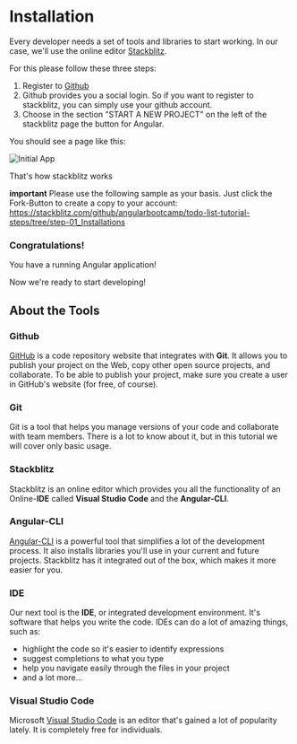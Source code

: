 # Installation

Every developer needs a set of tools and libraries to start working. In our case, we'll use the online editor [Stackblitz](https://stackblitz.com/).

For this please follow these three steps:

1. Register to [Github](https://github.com)
2. Github provides you a social login. So if you want to register to stackblitz, you can simply use your github account.
3. Choose in the section "START A NEW PROJECT" on the left of the stackblitz page the button for Angular.

You should see a page like this:

![Initial App](https://github.com/ng-girls/todo-list-tutorial/raw/stackblitz/assets/initial-app-stackblitz.png)

That's how stackblitz works

**important**
Please use the following sample as your basis. Just click the Fork-Button to create a copy to your account:
https://stackblitz.com/github/angularbootcamp/todo-list-tutorial-steps/tree/step-01_Installations


### Congratulations!

You have a running Angular application!

Now we're ready to start developing!


## About the Tools

### Github
[GitHub](https://github.com/) is a code repository website that integrates with **Git**. It allows you to publish your project on the Web, copy other open source projects, and collaborate. To be able to publish your project, make sure you create a user in GitHub's website (for free, of course).

### Git
Git is a tool that helps you manage versions of your code and collaborate with team members. There is a lot to know about it, but in this tutorial we will cover only basic usage.

### Stackblitz
Stackblitz is an online editor which provides you all the functionality of an Online-**IDE** called **Visual Studio Code** and the **Angular-CLI**.

### Angular-CLI

[Angular-CLI](https://github.com/angular/angular-cli) is a powerful tool that simplifies a lot of the development process. It also installs libraries you'll use in your current and future projects. Stackblitz has it integrated out of the box, which makes it more easier for you.

### IDE

Our next tool is the **IDE**, or integrated development environment. It's software that helps you write the code. IDEs can do a lot of amazing things, such as:

* highlight the code so it's easier to identify expressions
* suggest completions to what you type
* help you navigate easily through the files in your project
* and a lot more...

### Visual Studio Code
Microsoft [Visual Studio Code](https://code.visualstudio.com/) is an editor that's gained a lot of popularity lately. It is completely free for individuals.






